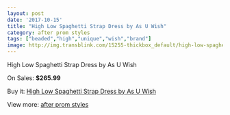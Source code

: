 ```yaml
---
layout: post
date: '2017-10-15'
title: "High Low Spaghetti Strap Dress by As U Wish"
category: after prom styles
tags: ["beaded","high","unique","wish","brand"]
image: http://img.transblink.com/15255-thickbox_default/high-low-spaghetti-strap-dress-by-as-u-wish.jpg
---
```

High Low Spaghetti Strap Dress by As U Wish

On Sales: **$265.99**
<a href="https://www.transblink.com/en/after-prom-styles/4860-high-low-spaghetti-strap-dress-by-as-u-wish.html"><amp-img layout="responsive" width="600" height="600" src="//img.transblink.com/15255-thickbox_default/high-low-spaghetti-strap-dress-by-as-u-wish.jpg" alt="High Low Spaghetti Strap Dress by As U Wish 0" /></a>
<a href="https://www.transblink.com/en/after-prom-styles/4860-high-low-spaghetti-strap-dress-by-as-u-wish.html"><amp-img layout="responsive" width="600" height="600" src="//img.transblink.com/15257-thickbox_default/high-low-spaghetti-strap-dress-by-as-u-wish.jpg" alt="High Low Spaghetti Strap Dress by As U Wish 1" /></a>
<a href="https://www.transblink.com/en/after-prom-styles/4860-high-low-spaghetti-strap-dress-by-as-u-wish.html"><amp-img layout="responsive" width="600" height="600" src="//img.transblink.com/15256-thickbox_default/high-low-spaghetti-strap-dress-by-as-u-wish.jpg" alt="High Low Spaghetti Strap Dress by As U Wish 2" /></a>

Buy it: [High Low Spaghetti Strap Dress by As U Wish](https://www.transblink.com/en/after-prom-styles/4860-high-low-spaghetti-strap-dress-by-as-u-wish.html "High Low Spaghetti Strap Dress by As U Wish")

View more: [after prom styles](https://www.transblink.com/en/55-after-prom-styles "after prom styles")